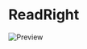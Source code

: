 # ReadRight
![Preview](https://github.com/user-attachments/assets/88580674-e859-4423-ad0b-4bdbb18d18a6)
